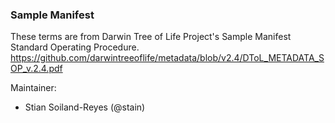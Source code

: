 ### Sample Manifest

These terms are from  Darwin Tree of Life Project's Sample Manifest Standard Operating Procedure.
<https://github.com/darwintreeoflife/metadata/blob/v2.4/DToL_METADATA_SOP_v.2.4.pdf>

Maintainer: 
- Stian Soiland-Reyes (@stain)
